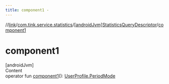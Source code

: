 ```yaml
---
title: component1 -
---
```

//[link](../../index.md)/[com.tink.service.statistics](../index.md)/[[androidJvm]StatisticsQueryDescriptor](index.md)/[component1](component1.md)



# component1  
[androidJvm]  
Content  
operator fun [component1](component1.md)(): [UserProfile.PeriodMode](../../com.tink.model.user/[android-jvm]-user-profile/-period-mode/index.md)  



